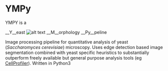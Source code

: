 # YMPy
YMPY is a

__Y__east ![alt text](https://github.com/elguiney/YMPy/blob/master/YMPy-logo.png "Yeast Morphology Pypeline")
__M__orphology
__Py__peline


Image processing pipeline for quantitative analysis of yeast (_Saccharomyces cerevisiae_) microscopy.
Uses edge detection based image segmentation combined with yeast specific heuristics to substantially outperform freely available but general purpose analysis tools (eg [CellProfiler](http://cellprofiler.org/)).
Written in Python3
